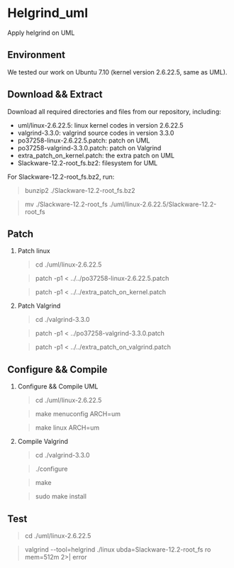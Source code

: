 # Helgrind_uml
Apply helgrind on UML

## Environment
We tested our work on Ubuntu 7.10 (kernel version 2.6.22.5, same as UML).


## Download && Extract

Download all required directories and files from our repository, including:
- uml/linux-2.6.22.5: linux kernel codes in version 2.6.22.5
- valgrind-3.3.0: valgrind source codes in version 3.3.0
- po37258-linux-2.6.22.5.patch: patch on UML
- po37258-valgrind-3.3.0.patch: patch on Valgrind
- extra_patch_on_kernel.patch: the extra patch on UML 
- Slackware-12.2-root_fs.bz2: filesystem for UML

For Slackware-12.2-root_fs.bz2, run:
> bunzip2 ./Slackware-12.2-root_fs.bz2

> mv ./Slackware-12.2-root_fs ./uml/linux-2.6.22.5/Slackware-12.2-root_fs


## Patch
1. Patch linux
    
    > cd ./uml/linux-2.6.22.5
    
    > patch -p1 < ../../po37258-linux-2.6.22.5.patch
    
    > patch -p1 < ../../extra_patch_on_kernel.patch

2. Patch Valgrind

    > cd ./valgrind-3.3.0
    
    > patch -p1 < ../po37258-valgrind-3.3.0.patch

	> patch -p1 < ../../extra_patch_on_valgrind.patch


## Configure && Compile

1. Configure && Compile UML

    > cd ./uml/linux-2.6.22.5
    
    > make menuconfig ARCH=um
    
    > make linux ARCH=um

2. Compile Valgrind

    > cd ./valgrind-3.3.0

	>./configure
    
    > make
    
    > sudo make install


## Test


> cd ./uml/linux-2.6.22.5

> valgrind --tool=helgrind ./linux ubda=Slackware-12.2-root_fs ro mem=512m 2>| error 
